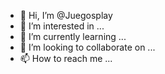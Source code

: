 - 👋 Hi, I’m @Juegosplay
- 👀 I’m interested in ...
- 🌱 I’m currently learning ...
- 💞️ I’m looking to collaborate on ...
- 📫 How to reach me ...

<!---
Juegosplay/Juegosplay is a ✨ special ✨ repository because its `README.md` (this file) appears on your GitHub profile.
You can click the Preview link to take a look at your changes.
--->
